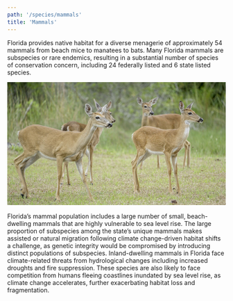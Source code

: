 ```yaml
---
path: '/species/mammals'
title: 'Mammals'
---
```


<content-header icon="mammals" title="Mammals">
</content-header>

Florida provides native habitat for a diverse menagerie of approximately 54 mammals from beach mice to manatees to bats. Many Florida mammals are subspecies or rare endemics, resulting in a substantial number of species of conservation concern, including 24 federally listed and 6 state listed species.

<!-- https://www.flickr.com/photos/bigcypressnps/39938878850/ -->

![Deer](39938878850_7ff1803674_k.jpg 'Photo: NPS.')

Florida’s mammal population includes a large number of small, beach-dwelling mammals that are highly vulnerable to sea level rise. The large proportion of subspecies among the state’s unique mammals makes assisted or natural migration following climate change-driven habitat shifts a challenge, as genetic integrity would be compromised by introducing distinct populations of subspecies. Inland-dwelling mammals in Florida face climate-related threats from hydrological changes including increased droughts and fire suppression. These species are also likely to face competition from humans fleeing coastlines inundated by sea level rise, as climate change accelerates, further exacerbating habitat loss and fragmentation.
